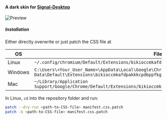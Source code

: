 #### A dark skin for [Signal-Desktop](https://github.com/WhisperSystems/Signal-Desktop)
![Preview](https://raw.github.com/grandchild/Signal-Desktop-Darkskin/master/screenshot.png)

##### Installation
Either directly overwrite or just patch the CSS file at

OS  | File Location
--- | -------------
Linux   | `~/.config/chromium/Default/Extensions/bikioccmkafdpakkkcpdbppfkghcmihk/0.7.0_0/stylesheets/manifest.css`
Windows | `C:\Users\<Your_User_Name>\AppData\Local\Google\Chrome\User Data\Default\Extensions\bikioccmkafdpakkkcpdbppfkghcmihk\0.7.0_0\stylesheets\manifest.css`
Mac     | `~/Library/Application Support/Google/Chrome/Default/Extensions/bikioccmkafdpakkkcpdbppfkghcmihk/0.7.0_0/stylesheets/manifest.css`

In Linux, `cd` into the repository folder and run:
```bash
patch --dry-run <path-to-CSS-file> manifest.css.patch
patch -b <path-to-CSS-file> manifest.css.patch
```
